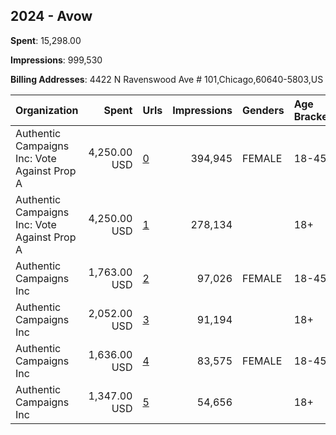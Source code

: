 ## 2024 - Avow 
**Spent**: 15,298.00

**Impressions**: 999,530

**Billing Addresses**: 4422 N Ravenswood Ave # 101,Chicago,60640-5803,US

|Organization|Spent|Urls|Impressions|Genders|Age Brackets|Country Codes|
|:---|---:|:---|---:|:---|:---|:---|
|Authentic Campaigns Inc: Vote Against Prop A|4,250.00 USD|[0](https://www.snap.com/political-ads/asset/d26b4c09d975a3080b34e1cf0728c2e30ee2764a910f4940229b2ca7384388ef?mediaType=mp4)|394,945|FEMALE|18-45|united states|
|Authentic Campaigns Inc: Vote Against Prop A|4,250.00 USD|[1](https://www.snap.com/political-ads/asset/d26b4c09d975a3080b34e1cf0728c2e30ee2764a910f4940229b2ca7384388ef?mediaType=mp4)|278,134||18+|united states|
|Authentic Campaigns Inc|1,763.00 USD|[2](https://www.snap.com/political-ads/asset/a0d3e2d753461a72dff56bb1c357deb66b0b8a53ff2f4a744a8c5e0ce7453153?mediaType=mp4)|97,026|FEMALE|18-45|united states|
|Authentic Campaigns Inc|2,052.00 USD|[3](https://www.snap.com/political-ads/asset/a0d3e2d753461a72dff56bb1c357deb66b0b8a53ff2f4a744a8c5e0ce7453153?mediaType=mp4)|91,194||18+|united states|
|Authentic Campaigns Inc|1,636.00 USD|[4](https://www.snap.com/political-ads/asset/4659e4d9e3b67f8852072a1b47f480647983bf71b6911b80dcd3aafa720d5f49?mediaType=mp4)|83,575|FEMALE|18-45|united states|
|Authentic Campaigns Inc|1,347.00 USD|[5](https://www.snap.com/political-ads/asset/4659e4d9e3b67f8852072a1b47f480647983bf71b6911b80dcd3aafa720d5f49?mediaType=mp4)|54,656||18+|united states|
